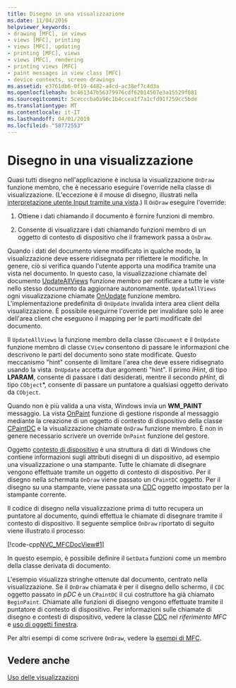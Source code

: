 ```yaml
---
title: Disegno in una visualizzazione
ms.date: 11/04/2016
helpviewer_keywords:
- drawing [MFC], in views
- views [MFC], printing
- views [MFC], updating
- printing [MFC], views
- views [MFC], rendering
- printing views [MFC]
- paint messages in view class [MFC]
- device contexts, screen drawings
ms.assetid: e3761db6-0f19-4482-a4cd-ac38ef7c4d3a
ms.openlocfilehash: bc461347b56379976cdf62014507e3a15529f081
ms.sourcegitcommit: 5cecccba0a96c1b4ccea1f7a1cfd91f259cc5bde
ms.translationtype: MT
ms.contentlocale: it-IT
ms.lasthandoff: 04/01/2019
ms.locfileid: "58772553"
---
```

# <a name="drawing-in-a-view"></a>Disegno in una visualizzazione

Quasi tutti disegno nell'applicazione è inclusa la visualizzazione `OnDraw` funzione membro, che è necessario eseguire l'override nella classe di visualizzazione. (L'eccezione è il mouse di disegno, illustrati nella [interpretazione utente Input tramite una vista](../mfc/interpreting-user-input-through-a-view.md).) Il `OnDraw` eseguire l'override:

1. Ottiene i dati chiamando il documento è fornire funzioni di membro.

1. Consente di visualizzare i dati chiamando funzioni membro di un oggetto di contesto di dispositivo che il framework passa a `OnDraw`.

Quando i dati del documento viene modificato in qualche modo, la visualizzazione deve essere ridisegnata per riflettere le modifiche. In genere, ciò si verifica quando l'utente apporta una modifica tramite una vista nel documento. In questo caso, la visualizzazione chiamate del documento [UpdateAllViews](../mfc/reference/cdocument-class.md#updateallviews) funzione membro per notificare a tutte le viste nello stesso documento da aggiornare autonomamente. `UpdateAllViews` ogni visualizzazione chiamate [OnUpdate](../mfc/reference/cview-class.md#onupdate) funzione membro. L'implementazione predefinita di `OnUpdate` invalida intera area client della visualizzazione. È possibile eseguirne l'override per invalidare solo le aree dell'area client che eseguono il mapping per le parti modificate del documento.

Il `UpdateAllViews` la funzione membro della classe `CDocument` e il `OnUpdate` funzione membro di classe `CView` consentono di passare le informazioni che descrivono le parti del documento sono state modificate. Questo meccanismo "hint" consente di limitare l'area che deve essere ridisegnato usando la vista. `OnUpdate` accetta due argomenti "hint". Il primo *lHint*, di tipo **LPARAM**, consente di passare i dati desiderati, mentre il secondo *pHint*, di tipo `CObject`*, consente di passare un puntatore a qualsiasi oggetto derivato da `CObject`.

Quando non è più valida a una vista, Windows invia un **WM_PAINT** messaggio. La vista [OnPaint](../mfc/reference/cwnd-class.md#onpaint) funzione di gestione risponde al messaggio mediante la creazione di un oggetto di contesto di dispositivo della classe [CPaintDC](../mfc/reference/cpaintdc-class.md) e la visualizzazione chiamate `OnDraw` funzione membro. È non in genere necessario scrivere un override `OnPaint` funzione del gestore.

Oggetto [contesto di dispositivo](../mfc/device-contexts.md) è una struttura di dati di Windows che contiene informazioni sugli attributi disegni di un dispositivo, ad esempio una visualizzazione o una stampante. Tutte le chiamate di disegnare vengono effettuate tramite un oggetto di contesto di dispositivo. Per il disegno nella schermata `OnDraw` viene passato un `CPaintDC` oggetto. Per il disegno su una stampante, viene passata una [CDC](../mfc/reference/cdc-class.md) oggetto impostato per la stampante corrente.

Il codice di disegno nella visualizzazione prima di tutto recupera un puntatore al documento, quindi effettua le chiamate di disegnare tramite il contesto di dispositivo. Il seguente semplice `OnDraw` riportato di seguito viene illustrato il processo:

[!code-cpp[NVC_MFCDocView#1](../mfc/codesnippet/cpp/drawing-in-a-view_1.cpp)]

In questo esempio, è possibile definire il `GetData` funzioni come un membro della classe derivata di documento.

L'esempio visualizza stringhe ottenute dal documento, centrato nella visualizzazione. Se il `OnDraw` chiamata è per il disegno dello schermo, il `CDC` oggetto passato in *pDC* è un `CPaintDC` il cui costruttore ha già chiamato `BeginPaint`. Chiamate alle funzioni di disegno vengono effettuate tramite il puntatore di contesto di dispositivo. Per informazioni sulle chiamate di disegno e contesti di dispositivo, vedere la classe [CDC](../mfc/reference/cdc-class.md) nel *riferimento MFC* e [uso di oggetti finestra](../mfc/working-with-window-objects.md).

Per altri esempi di come scrivere `OnDraw`, vedere la [esempi di MFC](../overview/visual-cpp-samples.md).

## <a name="see-also"></a>Vedere anche

[Uso delle visualizzazioni](../mfc/using-views.md)
